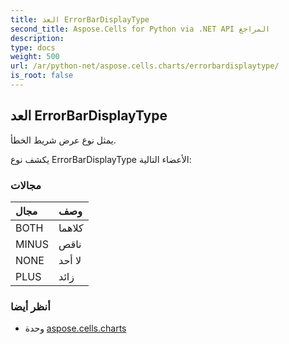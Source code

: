 ```yaml
---
title: العد ErrorBarDisplayType
second_title: Aspose.Cells for Python via .NET API المراجع
description:
type: docs
weight: 500
url: /ar/python-net/aspose.cells.charts/errorbardisplaytype/
is_root: false
---
```

##  العد ErrorBarDisplayType
يمثل نوع عرض شريط الخطأ.



يكشف نوع ErrorBarDisplayType الأعضاء التالية:

###  مجالات
| مجال| وصف|
| :- | :- |
| BOTH | كلاهما|
| MINUS | ناقص|
| NONE | لا أحد|
| PLUS | زائد|



###  أنظر أيضا
* وحدة [aspose.cells.charts](..)
